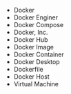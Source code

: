 * Docker
* Docker Enginer
* Docker Compose
* Docker, Inc.
* Docker Hub
* Docker Image
* Docker Container
* Docker Desktop
* Dockerfile
* Docker Host
* Virtual Machine

